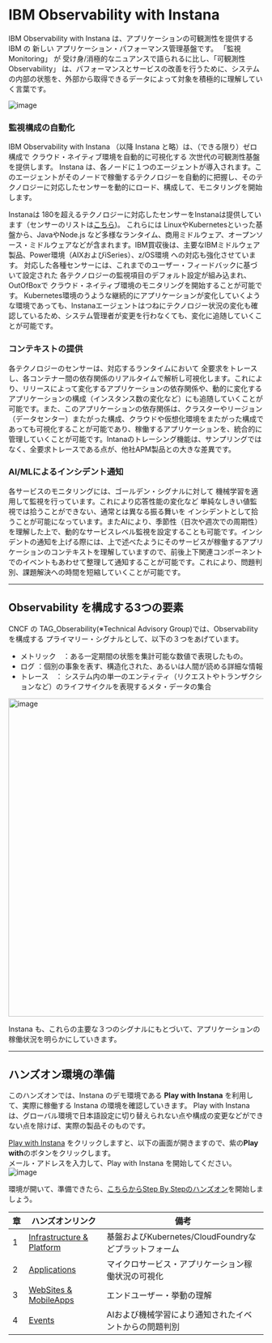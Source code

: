 # IBM Observability with Instana 

IBM Observability with Instana は、アプリケーションの可観測性を提供する IBM の 新しい アプリケーション・パフォーマンス管理基盤です。
「監視 Monitoring」 が 受け身/消極的なニュアンスで語られるに比し、「可観測性 Observability」 は、パフォーマンスとサービスの改善を行うために、システムの内部の状態を、外部から取得できるデータによって対象を積極的に理解していく言葉です。

![image](https://user-images.githubusercontent.com/22209835/114111888-14aacc00-9916-11eb-85ff-22667a629775.png)

### 監視構成の自動化
IBM Observability with Instana （以降 Instana と略）は、（できる限り）ゼロ構成で クラウド・ネイティブ環境を自動的に可視化する 次世代の可観測性基盤を提供します。
Instana は、各ノードに１つのエージェントが導入されます。このエージェントがそのノードで稼働するテクノロジーを自動的に把握し、そのテクノロジーに対応したセンサーを動的にロード、構成して、モニタリングを開始します。

Instanaは 180を超えるテクノロジーに対応したセンサーをInstanaは提供しています（センサーのリストは[こちら](https://www.instana.com/supported-technologies/))。
これらには LinuxやKubernetesといった基盤から、JavaやNode.js など多様なランタイム、商用ミドルウェア、オープンソース・ミドルウェアなどが含まれます。IBM買収後は、主要なIBMミドルウェア製品、Power環境（AIXおよびiSeries）、z/OS環境 への対応も強化させています。
対応した各種センサーには、これまでのユーザー・フィードバックに基づいて設定された 各テクノロジーの監視項目のデフォルト設定が組み込まれ、OutOfBoxで クラウド・ネイティブ環境のモニタリングを開始することが可能です。
Kubernetes環境のうような継続的にアプリケーションが変化していくような環境であっても、Instanaエージェントはつねにテクノロジー状況の変化も確認しているため、システム管理者が変更を行わなくても、変化に追随していくことが可能です。

### コンテキストの提供
各テクノロジーのセンサーは、対応するランタイムにおいて 全要求をトレースし、各コンテナー間の依存関係のリアルタイムで解析し可視化します。これにより、リリースによって変化するアプリケーションの依存関係や、動的に変化する アプリケーションの構成（インスタンス数の変化など）にも追随していくことが可能です。また、このアプリケーションの依存関係は、クラスターやリージョン（データセンター）またがった構成、クラウドや仮想化環境をまたがった構成であっても可視化することが可能であり、稼働するアプリケーションを、統合的に管理していくことが可能です。Intanaのトレーシング機能は、サンプリングではなく、全要求トレースである点が、他社APM製品との大きな差異です。

### AI/MLによるインシデント通知
各サービスのモニタリングには、ゴールデン・シグナルに対して 機械学習を適用して監視を行っています。これにより応答性能の変化など 単純なしきい値監視では拾うことができない、通常とは異なる振る舞いを インシデントとして拾うことが可能になっています。またAIにより、季節性（日次や週次での周期性）を理解した上で、動的なサービスレベル監視を設定することも可能です。インシデントの通知を上げる際には、上で述べたようにそのサービスが稼働するアプリケーションのコンテキストを理解していますので、前後上下関連コンポーネントでのイベントもあわせて整理して通知することが可能です。これにより、問題判別、課題解決への時間を短縮していくことが可能です。

---
## Observability を構成する3つの要素

CNCF の TAG_Obserability(※Technical Advisory Group)では、Observability を構成する プライマリー・シグナルとして、以下の３つをあげています。
* メトリック　：ある一定期間の状態を集計可能な数値で表現したもの。
* ログ ：個別の事象を表す、構造化された、あるいは人間が読める詳細な情報
* トレース　： システム内の単一のエンティティ（リクエストやトランザクションなど）のライフサイクルを表現するメタ・データの集合

<img width="629" alt="image" src="https://user-images.githubusercontent.com/22209835/171099082-dd4d6b2a-427d-4261-a6ba-94f3ed489bc6.png">

Instana も、これらの主要な３つのシグナルにもとづいて、アプリケーションの稼働状況を明らかにしていきます。

---

## ハンズオン環境の準備
このハンズオンでは、Instana のデモ環境である **Play with Instana** を利用して、実際に稼働する Instana の環境を確認していきます。
Play with Instanaは、グローバル環境で日本語設定に切り替えられない点や構成の変更などができない点を除けば、実際の製品そのものです。

[Play with Instana](https://www.instana.com/getting-started-with-apm/) をクリックしますと、以下の画面が開きますので、紫の**Play with**のボタンをクリックします。  
メール・アドレスを入力して、Play with Instana を開始してください。  
![image](https://user-images.githubusercontent.com/22209835/114133781-8cdab700-9941-11eb-93f8-0c1e6ec5656a.png)

環境が開いて、準備できたら、[こちらからStep By Stepのハンズオン](https://github.com/ICpTrial/InstanaSandbox/blob/main/infrastructure%26platform.md)を開始しましょう。

|章|ハンズオンリンク|備考
--|--|--
|1|[Infrastructure & Platform](https://github.com/ICpTrial/InstanaSandbox/blob/main/infrastructure%26platform.md)|基盤およびKubernetes/CloudFoundryなどプラットフォーム|
|2|[Applications](https://github.com/ICpTrial/InstanaSandbox/blob/main/Applications.md)|マイクロサービス・アプリケーション稼働状況の可視化|
|3|[WebSites & MobileApps](https://github.com/ICpTrial/InstanaSandbox/blob/main/WebSites%26MobileApps.md)|エンドユーザー・挙動の理解|
|4|[Events](https://github.com/ICpTrial/InstanaSandbox/blob/main/Events.md)|AIおよび機械学習により通知されたイベントからの問題判別|
